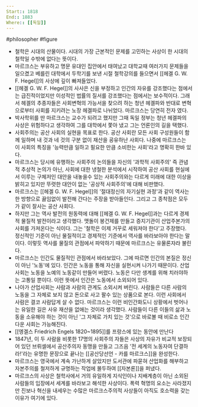 ```yaml
---
Start:: 1818
End:: 1883
Where:: [[독일]]
---
```

#philosopher #figure
- 철학은 시대의 산물이다. 시대의 가장 근본적인 문제를 고민하는 사상이 한 시대의 철학일 수밖에 없다는 뜻이다.
- 마르크스는 부유하고 명문 유대인 집안에서 태여났고 대학교때 여러가지 문제들을 일으켰고 베를린 대학에서 두학기를 보낸 시절 철학강의를 들으면서 [[헤겔 G. W. F. Hegel]]의 사상에 깊이 빠져들었다.
- [[헤겔 G. W. F. Hegel]]의 사사은 신을 부정하고 인간의 자유를 강조했다는 점에서는 급진적이었지만 이성적인 법률의 질서를 강조했다는 점에서는 보수적이다. 그래서 헤겔의 추종자들은 사회변혁의 가능서을 찾으려 하는 청년 헤겔파와 반대로 변혁으로부터 사회를 지키려는 노장 헤겔파로 나뉘었다. 마르크스는 당연히 전자 였다.
- 박사학위를 딴 마르크스는 교수가 되려고 했지만 그때 독일 정부는 청년 헤겔파의 사상은 위험하다고 생각하여 그를 대학에서 쫓아 냈고 그는 언론인의 길을 택했다.
- 사회주의는 공산 사회의 실현을 목표로 한다. 공산 사회란 모든 사회 구성원들이 함께 일하며 내 것과 네 것의 구분 없이 재산을 굥유하난 사회다. 나중에 마르크스는 이 사회의 특징을 '능력만큼 일하고 필요한 만큼 소비한는 사회'라고 명확히 한바 있다.
- 마르크스는 당시에 유행하는 사회주의 논의들을 자신의 '과학적 사회주의' 즉 관념적 추상적 논의가 아닌, 사회에 대한 냉철한 분석에서 시작하여 공산 사회를 현실에서 이루는 구체저인 대안을 내놓을수 있는 사회주의와는 다르게 미래에 대한 이상을 밝히고 있지만 뚜렷한 대안이 없는 '공상적 사회주의'에 대해 비판했다.
- 마르크스는 [[헤겔 G. W. F. Hegel]]의 '절대정신의 자기실현 과정'과 같이 역사는 한 방향으로 끓임없이 발전해 간다는 주장을 받아들인다. 그리고 그 종착점은 모두가 같이 잘사는 공산 사회다.
- 하지만 그는 역사 발전의 원동력에 대해 [[헤겔 G. W. F. Hegel]]과는 다르게 경제적 물질적 발전이라고 생각했다. 맷돌이 봉건제를 만들고 증지기관이 산업주본가의 사회를 가져온다는 식이다. 그는 '철학은 이제 거꾸로 세워져야 한다'고 주장했다. 정신적인 기준이 아닌 물질적이고 경제적인 기준에서 역사를 바라보아야 한다는 말이다. 이렇듯 역사를 물질의 관점에서 파악하기 때문에 마르크스는 유물론자라 불린다.
- 마르크스는 인간도 물질적인 관점에서 바라보았다. 그에 따르면 인간의 본질은 정신이 아닌 '노동'에 있다. 인간은 노동을 통해 자신을 실현시켜 나가기 때문이다. 산업사회는 노동을 노예의 노동같이 만들어 버렸다. 노동은 다만 생계를 위해 치러야하는 고통일 뿐이다. 이런 뜻에서 인간은 노동에서 소외되어 있다.
- 나아가 산업사회는 사람과 사람의 관계도 소외시켜 버린다. 사람들은 다른 사람의 노동을 그 자체로 보지 않고 돈으로 사고 팔수 있는 상품으로 본다. 이런 사회에서 사람은 결코 사람답게 살 수 없다. 마르크스는 이런 비인간화도니 상황에서 벗어나는 유일한 길은 사유 재산을 없애는 것이라 생각했다. 사람들이 다른 이들의 삶과 노동을 소유해야 하는 것이 아닌 '그 자체로 가치 있는 것'으로 바로볼 때 비로소 인간다운 사회는 가능해진다. 
- [[엥겔스 Friedrich Engels 1820~1895]]를 프랑스에 있는 동안에 만난다
- 1847년, 이 두 사람을 비롯한 17명의 사회주의 자들은 사상의 자유가 비교적 보장되어 있던 브뤼셀에서 공산주의자 동맹을 만들고 그즈음 '전 세계의 노동자여 단결하라!'라는 유명한 문장으로 끝나는 [[공산당선언 - 카를 마르크스]]을 완성한다.
- 마르크스는 영국에서 계속 가난하게 살았지만 도서관에 파묻혀 산업화를 해부하고 자본주의를 철저하게 규명하는 작업에 몰두하여 [[자본론]]을 퍼냈다.
- 마르크스의 사상은 철학사에서 거의 유일하게 지식인이나 지배계층이 아닌 소외된 사람들의 입장에서 세계를 바라보고 해석한 사상이다. 폭력 혁명의 요소는 사라졌지만 진보나 혁신을 내세우는 수많은 마르크스주의적 사상들이 아직도 호소력을 갖는 이유가 여기에 있다.
